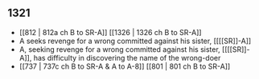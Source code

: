 ## 1321
- [[812 | 812a ch B to SR-A]] [[1326 | 1326 ch B to SR-A]] 
- A seeks revenge for a wrong committed against his sister, [[[[SR]]-A]]
- A, seeking revenge for a wrong committed against his sister, [[[[SR]]-A]], has difficulty in discovering the name of the wrong-doer
- [[737 | 737c ch B to SR-A &amp; A to A-8]] [[801 | 801 ch B to SR-A]] 

